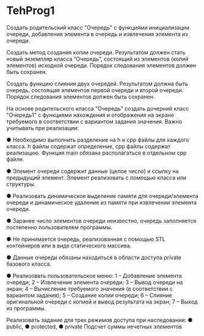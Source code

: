 # TehProg1

Создать родительский класс "Очередь" с функциями инициализации очереди,
добавления элемента в очередь и извлечения элемента из очереди.

Создать метод создания копии очереди. Результатом должен стать новый экземпляр
класса “Очередь”, состоящий из элементов (копий элементов) исходной очереди. Порядок
следования элементов должен быть сохранен.

Создать функцию слияния двух очередей. Результатом должна быть очередь,
состоящая элементов первой очереди и второй очереди. Порядок следования элементов
должен быть сохранен.

На основе родительского класса "Очередь" создать дочерний класс "Очередь1" с
функциями нахождения и отображения на экране требуемого в соответствии с вариантом
задания значения.
Важно учитывать при реализации:

● Необходимо выполнить разделение на h и cpp файлы для каждого класса. h файлы
содержат определение, cpp файлы содержат реализацию. Функция main обязана
располагаться в отдельном cpp файле.

● Элемент очереди содержит данные (целое число) и ссылку на предыдущий
элемент. Элемент реализовать с помощью класса или структуры.

● Реализовать динамическое выделение памяти для очереди/элемента очереди и
динамическое удаление из памяти при извлечении элемента очереди.

● Заранее число элементов очереди неизвестно, очередь заполняется постепенно
пользователем программы.

● Не принимается очередь, реализованная с помощью STL контейнеров или в виде
статического массива.

● Данные очереди обязаны находиться в области доступа private базового класса.

● Реализовать пользовательское меню: 
      1 – Добавление элемента очереди; 
      2 – Извлечение элемента очереди; 
      3 – Вывод очереди на экран; 
      4 – Вычисление требуемого значения (в соответствии с вариантом задания); 
      5 – Создание копии очереди;
      6 – Слияние оригинальной очереди с копией и вывод результата на экран;
      7 – Выход из программы.

Реализовать задание для трех режимов доступа при наследовании:
      ● public,
      ● protected,
      ● private
Подсчет суммы нечетных элементов
